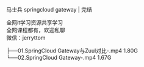 马士兵 springcloud gateway | 完结

全网it学习资源共享学习<br>全网课程都有，欢迎私聊<br>微信：jerryttom<br>

├──01.SpringCloud Gateway与Zuul对比-.mp4 1.80G<br> └──02.SpringCloud Gateway-.mp4 1.67G